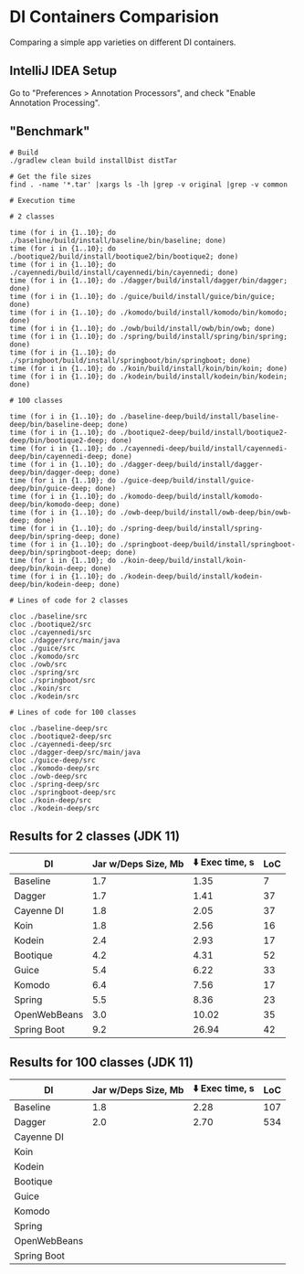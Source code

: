 # DI Containers Comparision

Comparing a simple app varieties on different DI containers.

## IntelliJ IDEA Setup

Go to "Preferences > Annotation Processors", and check "Enable Annotation
Processing".

## "Benchmark"

```
# Build
./gradlew clean build installDist distTar
```

```
# Get the file sizes
find . -name '*.tar' |xargs ls -lh |grep -v original |grep -v common
```

```
# Execution time

# 2 classes

time (for i in {1..10}; do ./baseline/build/install/baseline/bin/baseline; done)
time (for i in {1..10}; do ./bootique2/build/install/bootique2/bin/bootique2; done)
time (for i in {1..10}; do ./cayennedi/build/install/cayennedi/bin/cayennedi; done)
time (for i in {1..10}; do ./dagger/build/install/dagger/bin/dagger; done)
time (for i in {1..10}; do ./guice/build/install/guice/bin/guice; done)
time (for i in {1..10}; do ./komodo/build/install/komodo/bin/komodo; done)
time (for i in {1..10}; do ./owb/build/install/owb/bin/owb; done)
time (for i in {1..10}; do ./spring/build/install/spring/bin/spring; done)
time (for i in {1..10}; do ./springboot/build/install/springboot/bin/springboot; done)
time (for i in {1..10}; do ./koin/build/install/koin/bin/koin; done)
time (for i in {1..10}; do ./kodein/build/install/kodein/bin/kodein; done)

# 100 classes

time (for i in {1..10}; do ./baseline-deep/build/install/baseline-deep/bin/baseline-deep; done)
time (for i in {1..10}; do ./bootique2-deep/build/install/bootique2-deep/bin/bootique2-deep; done)
time (for i in {1..10}; do ./cayennedi-deep/build/install/cayennedi-deep/bin/cayennedi-deep; done)
time (for i in {1..10}; do ./dagger-deep/build/install/dagger-deep/bin/dagger-deep; done)
time (for i in {1..10}; do ./guice-deep/build/install/guice-deep/bin/guice-deep; done)
time (for i in {1..10}; do ./komodo-deep/build/install/komodo-deep/bin/komodo-deep; done)
time (for i in {1..10}; do ./owb-deep/build/install/owb-deep/bin/owb-deep; done)
time (for i in {1..10}; do ./spring-deep/build/install/spring-deep/bin/spring-deep; done)
time (for i in {1..10}; do ./springboot-deep/build/install/springboot-deep/bin/springboot-deep; done)
time (for i in {1..10}; do ./koin-deep/build/install/koin-deep/bin/koin-deep; done)
time (for i in {1..10}; do ./kodein-deep/build/install/kodein-deep/bin/kodein-deep; done)
```

```
# Lines of code for 2 classes

cloc ./baseline/src
cloc ./bootique2/src
cloc ./cayennedi/src
cloc ./dagger/src/main/java
cloc ./guice/src
cloc ./komodo/src
cloc ./owb/src
cloc ./spring/src
cloc ./springboot/src
cloc ./koin/src
cloc ./kodein/src

# Lines of code for 100 classes

cloc ./baseline-deep/src
cloc ./bootique2-deep/src
cloc ./cayennedi-deep/src
cloc ./dagger-deep/src/main/java
cloc ./guice-deep/src
cloc ./komodo-deep/src
cloc ./owb-deep/src
cloc ./spring-deep/src
cloc ./springboot-deep/src
cloc ./koin-deep/src
cloc ./kodein-deep/src
```

## Results for 2 classes (JDK 11)

|DI|Jar w/Deps Size, Mb|:arrow_down: Exec time, s|LoC|
|----|----|----|----|
|Baseline|1.7|1.35|7|
|Dagger|1.7|1.41|37|
|Cayenne DI|1.8|2.05|37|
|Koin|1.8|2.56|16|
|Kodein|2.4|2.93|17|
|Bootique|4.2|4.31|52|
|Guice|5.4|6.22|33|
|Komodo|6.4|7.56|17|
|Spring|5.5|8.36|23|
|OpenWebBeans|3.0|10.02|35|
|Spring Boot|9.2|26.94|42|

## Results for 100 classes (JDK 11)
|DI|Jar w/Deps Size, Mb|:arrow_down: Exec time, s|LoC|
|----|----|----|----|
|Baseline|1.8|2.28|107|
|Dagger|2.0|2.70|534|
|Cayenne DI||||
|Koin||||
|Kodein||||
|Bootique||||
|Guice||||
|Komodo||||
|Spring||||
|OpenWebBeans||||
|Spring Boot||||
